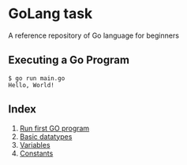 # GoLang task
A reference repository of Go language for beginners

## Executing a Go Program
```
$ go run main.go
Hello, World!
```

## Index
1. [Run first GO program](01hello/README.md)
2. [Basic datatypes](02datatypes/README.md)
3. [Variables](03variables/README.md)
4. [Constants](04constants/README.md)
